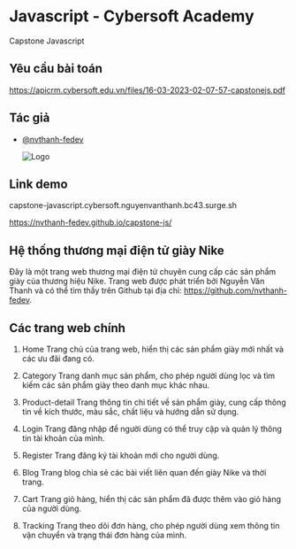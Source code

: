 # Javascript - Cybersoft Academy

Capstone Javascript

## Yêu cầu bài toán

https://apicrm.cybersoft.edu.vn/files/16-03-2023-02-07-57-capstonejs.pdf

## Tác giả

- [@nvthanh-fedev](https://www.github.com/nvthanh-fedev)

  ![Logo](https://cybersoft.edu.vn/wp-content/uploads/2017/04/MAX-OP1.png)

## Link demo

capstone-javascript.cybersoft.nguyenvanthanh.bc43.surge.sh

https://nvthanh-fedev.github.io/capstone-js/

## Hệ thống thương mại điện tử giày Nike

Đây là một trang web thương mại điện tử chuyên cung cấp các sản phẩm giày của thương hiệu Nike.
Trang web được phát triển bởi Nguyễn Văn Thanh và có thể tìm thấy trên Github tại địa chỉ: https://github.com/nvthanh-fedev.

## Các trang web chính

1. Home
   Trang chủ của trang web, hiển thị các sản phẩm giày mới nhất và các ưu đãi đang có.

2. Category
   Trang danh mục sản phẩm, cho phép người dùng lọc và tìm kiếm các sản phẩm giày theo danh mục khác nhau.

3. Product-detail
   Trang thông tin chi tiết về sản phẩm giày, cung cấp thông tin về kích thước, màu sắc, chất liệu và hướng dẫn sử dụng.

4. Login
   Trang đăng nhập để người dùng có thể truy cập và quản lý thông tin tài khoản của mình.

5. Register
   Trang đăng ký tài khoản mới cho người dùng.

6. Blog
   Trang blog chia sẻ các bài viết liên quan đến giày Nike và thời trang.

7. Cart
   Trang giỏ hàng, hiển thị các sản phẩm đã được thêm vào giỏ hàng của người dùng.

8. Tracking
   Trang theo dõi đơn hàng, cho phép người dùng xem thông tin vận chuyển và trạng thái đơn hàng của mình.
